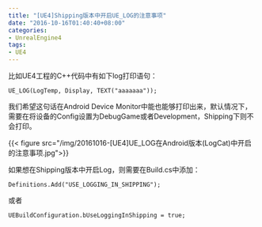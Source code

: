 ```yaml
---
title: "[UE4]Shipping版本中开启UE_LOG的注意事项"
date: "2016-10-16T01:40:40+08:00"
categories:
- UnrealEngine4
tags:
- UE4
---
```



比如UE4工程的C++代码中有如下log打印语句：

    UE_LOG(LogTemp, Display, TEXT("aaaaaaa"));

我们希望这句话在Android Device Monitor中能也能够打印出来，默认情况下，需要在将设备的Config设置为DebugGame或者Development，Shipping下则不会打印。

{{< figure src="/img/20161016-[UE4]UE_LOG在Android版本(LogCat)中开启的注意事项.jpg">}}

如果想在Shipping版本中开启Log，则需要在Build.cs中添加：

	Definitions.Add("USE_LOGGING_IN_SHIPPING");
	
或者

	UEBuildConfiguration.bUseLoggingInShipping = true;